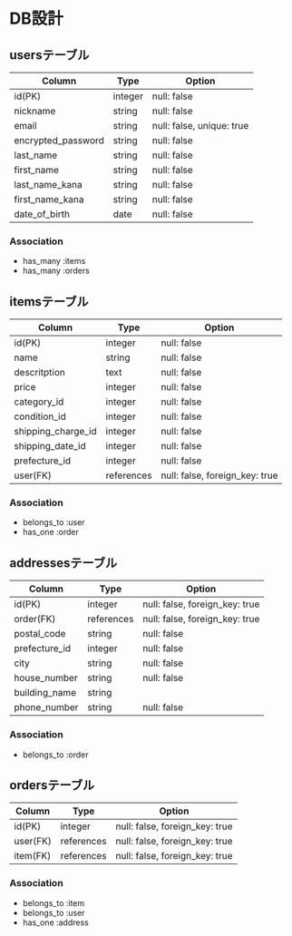 # DB設計
## usersテーブル
| Column | Type | Option |
|-|-|-|
| id(PK) | integer | null: false |
| nickname | string | null: false |
| email | string | null: false, unique: true |
| encrypted_password | string | null: false |
| last_name | string | null: false |
| first_name | string | null: false |
| last_name_kana | string | null: false |
| first_name_kana | string | null: false |
| date_of_birth | date | null: false |

### Association
- has_many :items
- has_many :orders

## itemsテーブル
| Column | Type | Option |
|-|-|-|
| id(PK) | integer | null: false |
| name | string | null: false |
| descritption | text | null: false |
| price | integer | null: false |
| category_id | integer | null: false |
| condition_id | integer | null: false |
| shipping_charge_id | integer | null: false |
| shipping_date_id | integer | null: false |
| prefecture_id | integer | null: false |
| user(FK) | references | null: false, foreign_key: true |

### Association
- belongs_to :user
- has_one :order

## addressesテーブル
| Column | Type | Option | 
|-|-|-|
| id(PK) |	integer |	null: false, foreign_key: true |
| order(FK) | references | null: false, foreign_key: true |
| postal_code | string | null: false |
| prefecture_id | integer | null: false |
| city | string | null: false |
| house_number | string | null: false |
| building_name | string |
| phone_number | string | null: false |

### Association
- belongs_to :order

## ordersテーブル
| Column | Type | Option | 
|-|-|-|
| id(PK) | integer | null: false, foreign_key: true |
| user(FK) | references |	null: false, foreign_key: true |
| item(FK) |	references |	null: false, foreign_key: true |

### Association
- belongs_to :item
- belongs_to :user
- has_one :address
